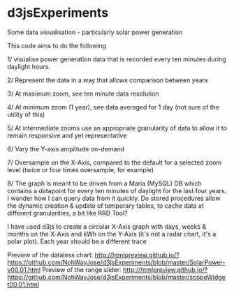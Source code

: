 # d3jsExperiments

Some data visualisation - particularly solar power generation

This code aims to do the following

1/ visualise power generation data that is recorded every ten minutes during daylight hours.

2/ Represent the data in a way that allows comparison between years

3/ At maximum zoom, see ten minute data resolution

4/ At minimum zoom (1 year), see data averaged for 1 day (not sure of the utility of this)

5/ At intermediate zooms use an appropriate granularity of data to allow it to remain responsive and yet representative

6/ Vary the Y-axis amplitude on-demand

7/ Oversample on the X-Axis, compared to the default for a selected zoom level (twice or four times oversample, for example)

8/ The graph is meant to be driven from a Maria (MySQL) DB which contains a datapoint for every ten minutes of daylight for the last four years. I wonder how I can query data from it quickly. Do stored procedures allow the dynamic creation & update of temporary tables, to cache data at different granularities, a bit like RRD Tool?

I have used d3js to create a circular X-Axis graph with days, weeks & months on the X-Axis and kWh on the Y-Axis
(it's not a radar chart, it's a polar plot). Each year should be a different trace

Preview of the dataless chart: http://htmlpreview.github.io/?https://github.com/NohWayJose/d3jsExperiments/blob/master/SolarPower-v00.01.html
Preview of the range slider: http://htmlpreview.github.io/?https://github.com/NohWayJose/d3jsExperiments/blob/master/scopeWidget00.01.html
